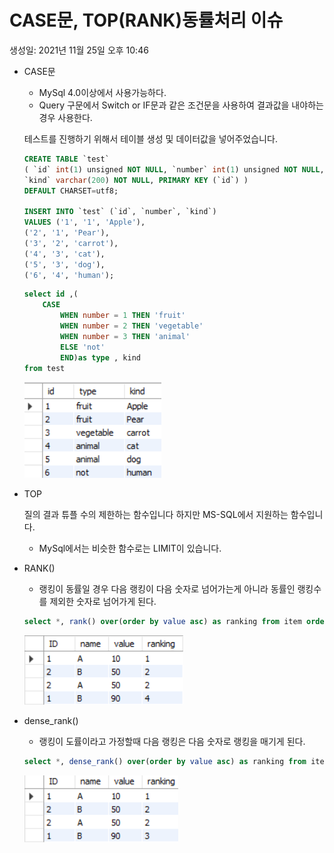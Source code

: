 # CASE문, TOP(RANK)동률처리 이슈

생성일: 2021년 11월 25일 오후 10:46

- CASE문
    - MySql 4.0이상에서 사용가능하다.
    - Query 구문에서 Switch or IF문과 같은 조건문을 사용하여 결과값을 내야하는 경우 사용한다.
    
    테스트를 진행하기 위해서 테이블 생성 및 데이터값을 넣어주었습니다.
    
    ```sql
    CREATE TABLE `test` 
    ( `id` int(1) unsigned NOT NULL, `number` int(1) unsigned NOT NULL, 
    `kind` varchar(200) NOT NULL, PRIMARY KEY (`id`) ) 
    DEFAULT CHARSET=utf8;
    
    INSERT INTO `test` (`id`, `number`, `kind`) 
    VALUES ('1', '1', 'Apple'), 
    ('2', '1', 'Pear'), 
    ('3', '2', 'carrot'),
    ('4', '3', 'cat'), 
    ('5', '3', 'dog'), 
    ('6', '4', 'human');
    ```
    
    ```sql
    select id ,(
    	CASE 
    		WHEN number = 1 THEN 'fruit'
    		WHEN number = 2 THEN 'vegetable'
    		WHEN number = 3 THEN 'animal'
            ELSE 'not'
            END)as type , kind
    from test
    ```
    
    ![Untitled](Image/Untitled.png)
    
- TOP
    
    질의 결과 튜플 수의 제한하는 함수입니다 하지만 MS-SQL에서 지원하는 함수입니다.
    
    - MySql에서는 비슷한 함수로는 LIMIT이 있습니다.
    
- RANK()
    - 랭킹이 동률일 경우 다음 랭킹이 다음 숫자로 넘어가는게 아니라 동률인 랭킹수를 제외한 숫자로 넘어가게 된다.
    
    ```sql
    select *, rank() over(order by value asc) as ranking from item order by value;
    ```
    
    ![Untitled](Image/Untitled%201.png)
    
- dense_rank()
    - 랭킹이 도률이라고 가정할때 다음 랭킹은 다음 숫자로 랭킹을 매기게 된다.
    
    ```sql
    select *, dense_rank() over(order by value asc) as ranking from item order by value;
    ```
    
    ![Untitled](Image/Untitled%202.png)